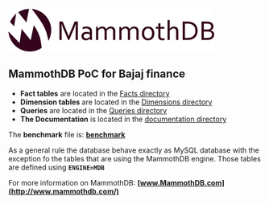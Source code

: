 ![MammothDB](https://github.com/AMilkov/B-PoC/blob/master/Documentation/logo.jpg "MammothDB")

## MammothDB PoC for Bajaj finance


* **Fact tables** are located in the [Facts directory](https://github.com/AMilkov/B-PoC/blob/master/Facts)
* **Dimension tables** are located in the [Dimensions directory](https://github.com/AMilkov/B-PoC/blob/master/Dimensions)
* **Queries** are located in the [Queries directory](https://github.com/AMilkov/B-PoC/blob/master/Queries)
* **The Documentation** is located in the [documentation directory](https://github.com/AMilkov/B-PoC/blob/master/Documentation)

The **benchmark** file is: **[benchmark](https://github.com/AMilkov/B-PoC/blob/master/benchmark.md)**

As a general rule the database behave exactly as MySQL database with the exception fo the tables that are using the MammothDB engine.
Those tables are defined using **`ENGINE=MDB`**

For more information on MammothDB: **[www.MammothDB.com](http://www.mammothdb.com/)**
